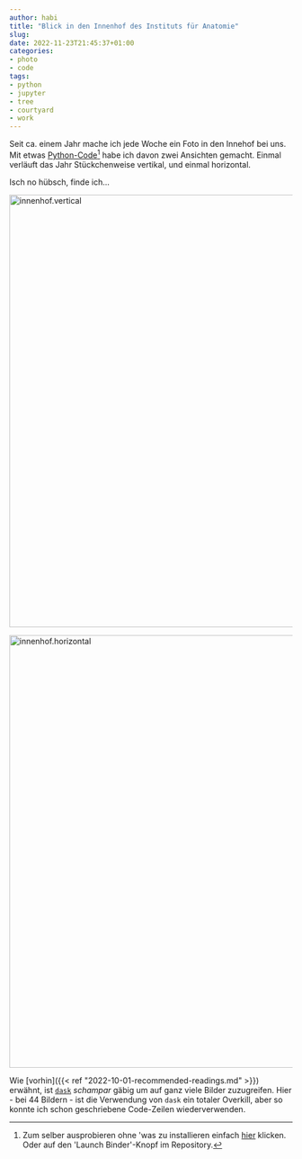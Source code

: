 ```yaml
---
author: habi
title: "Blick in den Innenhof des Instituts für Anatomie"
slug: 
date: 2022-11-23T21:45:37+01:00
categories:
- photo
- code
tags:
- python
- jupyter
- tree
- courtyard
- work
---
```


Seit ca. einem Jahr mache ich jede Woche ein Foto in den Innehof bei uns.
Mit etwas [Python-Code](https://github.com/habi/innenhof)[^1] habe ich davon zwei Ansichten gemacht.
Einmal verläuft das Jahr Stückchenweise vertikal, und einmal horizontal.

Isch no hübsch, finde ich...

<a data-flickr-embed="true" href="https://www.flickr.com/photos/habi/52518931522/in/dateposted/" title="innenhof.vertical"><img src="https://live.staticflickr.com/65535/52518931522_2328859271_b.jpg" width="1024" height="768" alt="innenhof.vertical"></a><script async src="//embedr.flickr.com/assets/client-code.js" charset="utf-8"></script>

<a data-flickr-embed="true" href="https://www.flickr.com/photos/habi/52519405036/in/photostream/" title="innenhof.horizontal"><img src="https://live.staticflickr.com/65535/52519405036_7caa84f334_b.jpg" width="1024" height="768" alt="innenhof.horizontal"></a><script async src="//embedr.flickr.com/assets/client-code.js" charset="utf-8"></script>

Wie [vorhin]({{< ref "2022-10-01-recommended-readings.md" >}}) erwähnt, ist [`dask`](2022-10-01-recommended-readings.md) *schampar* gäbig um auf ganz viele Bilder zuzugreifen.
Hier - bei 44 Bildern - ist die Verwendung von `dask` ein totaler Overkill, aber so konnte ich schon geschriebene Code-Zeilen wiederverwenden.

[^1]: Zum selber ausprobieren ohne 'was zu installieren einfach [hier](https://mybinder.org/v2/gh/habi/innenhof/HEAD?labpath=Innenhof.ipynb) klicken. Oder auf den 'Launch Binder'-Knopf im Repository.